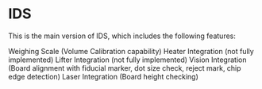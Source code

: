# IDS

This is the main version of IDS, which includes the following features:

Weighing Scale (Volume Calibration capability)
Heater Integration (not fully implemented)
Lifter Integration (not fully implemented)
Vision Integration (Board alignment with fiducial marker, dot size check, reject mark, chip edge detection)
Laser Integration (Board height checking)
